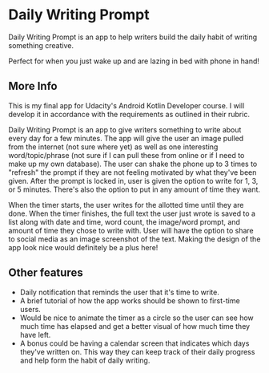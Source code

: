 # Daily Writing Prompt

Daily Writing Prompt is an app to help writers build the daily habit of writing something creative.

Perfect for when you just wake up and are lazing in bed with phone in hand!

## More Info

This is my final app for Udacity's Android Kotlin Developer course. I will develop it in accordance
with the requirements as outlined in their rubric.

Daily Writing Prompt is an app to give writers something to write about every day for a few minutes.
The app will give the user an image pulled from the internet (not sure where yet) as well
as one interesting word/topic/phrase (not sure if I can pull these from online or if I
need to make up my own database). The user can shake the phone up to 3 times to "refresh" the
prompt if they are not feeling motivated by what they've been given. After the prompt is locked in,
user is given the option to write for 1, 3, or 5 minutes. There's also the option to put in any
amount of time they want.

When the timer starts, the user writes for the allotted time until they are done. When the timer
finishes, the full text the user just wrote is saved to a list along with date and time, word count,
the image/word prompt, and amount of time they chose to write with. User will have the option to
share to social media as an image screenshot of the text. Making the design of the app look nice
would definitely be a plus here!

## Other features

* Daily notification that reminds the user that it's time to write.
* A brief tutorial of how the app works should be shown to first-time users.
* Would be nice to animate the timer as a circle so the user can see how much time has elapsed
  and get a better visual of how much time they have left.
* A bonus could be having a calendar screen that indicates which days they've written on. This way
  they can keep track of their daily progress and help form the habit of daily writing.